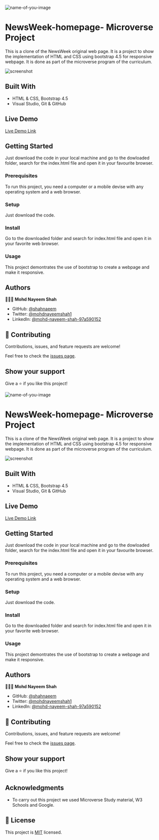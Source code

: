 
![name-of-you-image](https://img.shields.io/badge/Microverse-blueviolet)

# NewsWeek-homepage- Microverse Project

This is a clone of the NewsWeek original web page. It is a project to show the implementation of HTML and CSS using bootstrap 4.5 for responsive webpage. It is done as part of the microverse program of the curriculum.

![screenshot](./assets/screenshot.png)


## Built With

- HTML & CSS, Bootstrap 4.5
- Visual Studio, Git & GitHub


## Live Demo

[Live Demo Link](https://shahnaeem.github.io/NewsWeekWebpage-clone/)


## Getting Started

Just download the code in your local machine and go to the dowloaded folder, search for the index.html file and open it in your favourite browser.

### Prerequisites
To run this project, you need a computer or a mobile devise with any operating system and a web browser.
### Setup
Just download the code.
### Install
Go to the downloaded folder and search for index.html file and open it in your favorite web browser.
### Usage
This project demontrates the use of bootstrap to create a webpage and make it responsive.


## Authors

👨🏻‍💻 **Mohd Nayeem Shah**
- GitHub: [@shahnaeem](https://github.com/shahnaeem)
- Twitter: [@mohdnayeemshah1](https://twitter.com/MOHDNAYEEMSHAH1)
- LinkedIn: [@mohd-nayeem-shah-97a590152](https://linkedin.com/in/mohd-nayeem-shah-97a590152)


## 🤝 Contributing

Contributions, issues, and feature requests are welcome!

Feel free to check the [issues page](https://github.com/shahnaeem/NewsWeekWebpage-clone/issues).


## Show your support

Give a ⭐️ if you like this project!



![name-of-you-image](https://img.shields.io/badge/Microverse-blueviolet)

# NewsWeek-homepage- Microverse Project

This is a clone of the NewsWeek original web page. It is a project to show the implementation of HTML and CSS using bootstrap 4.5 for responsive webpage. It is done as part of the microverse program of the curriculum.

![screenshot](./assets/screenshot.png)


## Built With

- HTML & CSS, Bootstrap 4.5
- Visual Studio, Git & GitHub


## Live Demo

[Live Demo Link](https://shahnaeem.github.io/NewsWeekWebpage-clone/)


## Getting Started

Just download the code in your local machine and go to the dowloaded folder, search for the index.html file and open it in your favourite browser.

### Prerequisites
To run this project, you need a computer or a mobile devise with any operating system and a web browser.
### Setup
Just download the code.
### Install
Go to the downloaded folder and search for index.html file and open it in your favorite web browser.
### Usage
This project demontrates the use of bootstrap to create a webpage and make it responsive.


## Authors

👨🏻‍💻 **Mohd Nayeem Shah**
- GitHub: [@shahnaeem](https://github.com/shahnaeem)
- Twitter: [@mohdnayeemshah1](https://twitter.com/MOHDNAYEEMSHAH1)
- LinkedIn: [@mohd-nayeem-shah-97a590152](https://linkedin.com/in/mohd-nayeem-shah-97a590152)


## 🤝 Contributing

Contributions, issues, and feature requests are welcome!

Feel free to check the [issues page](https://github.com/shahnaeem/NewsWeekWebpage-clone/issues).


## Show your support

Give a ⭐️ if you like this project!


## Acknowledgments

- To carry out this project we used Microverse Study material, W3 Schools and Google.


## 📝 License

This project is [MIT](LICENSE.md/) licensed.
